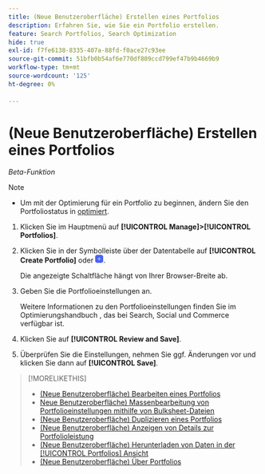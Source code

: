 ```yaml
---
title: (Neue Benutzeroberfläche) Erstellen eines Portfolios
description: Erfahren Sie, wie Sie ein Portfolio erstellen.
feature: Search Portfolios, Search Optimization
hide: true
exl-id: f7fe6138-8335-407a-88fd-f0ace27c93ee
source-git-commit: 51bfb0b54af6e770df809ccd799ef47b9b4669b9
workflow-type: tm+mt
source-wordcount: '125'
ht-degree: 0%

---
```


# (Neue Benutzeroberfläche) Erstellen eines Portfolios

*Beta-Funktion*

>[!NOTE]
>
>* Um mit der Optimierung für ein Portfolio zu beginnen, ändern Sie den Portfoliostatus in [optimiert](portfolio-about.md#portfolio-status).

1. Klicken Sie im Hauptmenü auf **[!UICONTROL Manage]>[!UICONTROL Portfolios]**.

1. Klicken Sie in der Symbolleiste über der Datentabelle auf **[!UICONTROL Create Portfolio]** oder ![Hinzufügen](/help/search-social-commerce/assets/add-new.png "Hinzufügen").

   Die angezeigte Schaltfläche hängt von Ihrer Browser-Breite ab.

1. Geben Sie die Portfolioeinstellungen an.

   Weitere Informationen zu den Portfolioeinstellungen finden Sie im Optimierungshandbuch , das bei Search, Social und Commerce verfügbar ist.

1. Klicken Sie auf **[!UICONTROL Review and Save]**.

1. Überprüfen Sie die Einstellungen, nehmen Sie ggf. Änderungen vor und klicken Sie dann auf **[!UICONTROL Save]**.

>[!MORELIKETHIS]
>
>* [(Neue Benutzeroberfläche) Bearbeiten eines Portfolios](portfolio-edit.md)
>* [Neue Benutzeroberfläche) Massenbearbeitung von Portfolioeinstellungen mithilfe von Bulksheet-Dateien](portfolio-bulksheets.md)
>* [(Neue Benutzeroberfläche) Duplizieren eines Portfolios](portfolio-duplicate.md)
>* [(Neue Benutzeroberfläche) Anzeigen von Details zur Portfolioleistung](portfolio-details.md)
>* [(Neue Benutzeroberfläche) Herunterladen von Daten in der [!UICONTROL Portfolios] Ansicht](portfolio-view-report.md)
>* [(Neue Benutzeroberfläche) Über Portfolios](portfolio-about.md)
